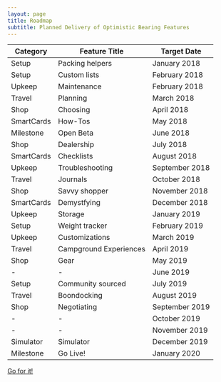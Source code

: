 ```yaml
---
layout: page
title: Roadmap
subtitle: Planned Delivery of Optimistic Bearing Features
---
```


Category  | Feature Title                                                           | Target Date 
-------   | -------------------------------------                                   | --------            
Setup     |	Packing helpers                          	                              | January 2018
Setup     |	Custom lists                   	                                        | February 2018
Upkeep    |	Maintenance                                	                            | February 2018
Travel    |	Planning       	                                                        | March 2018
Shop	    |	Choosing               	                                                | April 2018
SmartCards|	How-Tos                      	                                          | May 2018
Milestone |	Open Beta 	                                                            | June 2018
Shop	    |	Dealership                           	                                  | July 2018
SmartCards|	Checklists                                                         	    | August 2018
Upkeep    |	Troubleshooting                                 	                      | September 2018
Travel    | Journals 	                                                              | October 2018
Shop	    |	Savvy shopper                    	                                      | November 2018
SmartCards|	Demystfying                                      	                      | December 2018
Upkeep    |	Storage       	                                                        | January 2019
Setup	    |	Weight tracker                                                          | February 2019
Upkeep    |	Customizations                                                          | March 2019
Travel    |	Campground Experiences               	                                  | April 2019
Shop	    |	Gear                 	                                                  | May 2019
-         |	-                        	                                              | June 2019
Setup	    |	Community sourced                                                       | July 2019
Travel    |	Boondocking       	                                                    | August 2019
Shop	    |	Negotiating              	                                              | September 2019
-	        | -		                                                                    | October 2019
-         |	-                    	                                                  | November 2019
Simulator | Simulator                                                               | December 2019
Milestone | Go Live!                                                              	| January 2020

<div class="col-sm-12 align-self-center feature-card spacer-top call-to-action">
  <a href="https://app.optimisticbearings.majway.com/signup" class="btn btn-success">Go for it!</a>
</div>